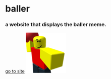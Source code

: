 <h1>baller</h1>
<h3>a website that displays the baller meme.</h2>
<a href="https://baller.pvrz.ml/">go to site</a>

<img src="https://github.com/pvrzz/baller/blob/main/baller.png?raw=true" alt="baller.png"/>
